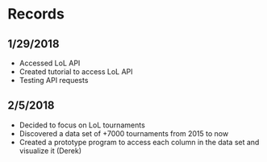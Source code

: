 # Records
## 1/29/2018
* Accessed LoL API
* Created tutorial to access LoL API
* Testing API requests
## 2/5/2018
* Decided to focus on LoL tournaments
* Discovered a data set of +7000 tournaments from 2015 to now
* Created a prototype program to access each column in the data set and visualize it (Derek)
